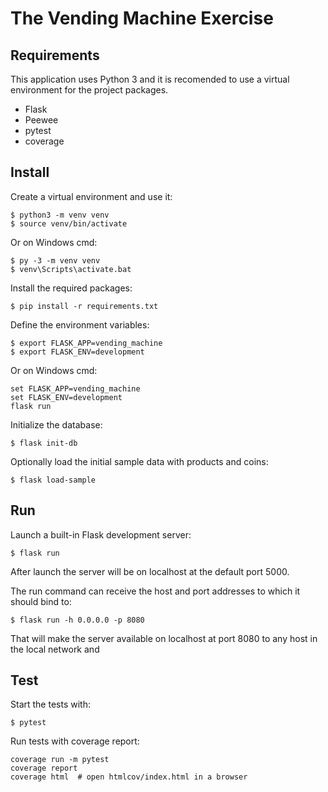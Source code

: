 # The Vending Machine Exercise


## Requirements
This application uses Python 3 and it is recomended to use a virtual environment for the project packages.

- Flask
- Peewee
- pytest
- coverage

## Install
Create a virtual environment and use it:
```
$ python3 -m venv venv
$ source venv/bin/activate
```

Or on Windows cmd:
```
$ py -3 -m venv venv
$ venv\Scripts\activate.bat
```

Install the required packages:
```
$ pip install -r requirements.txt
```

Define the environment variables:
```
$ export FLASK_APP=vending_machine
$ export FLASK_ENV=development
```

Or on Windows cmd:
```
set FLASK_APP=vending_machine
set FLASK_ENV=development
flask run
```

Initialize the database:
```
$ flask init-db
```

Optionally load the initial sample data with products and coins:
```
$ flask load-sample
```

## Run

Launch a built-in Flask development server:
```
$ flask run
```
After launch the server will be on localhost at the default port 5000.

The run command can receive the host and port addresses to which it should bind to:
```
$ flask run -h 0.0.0.0 -p 8080
```
That will make the server available on localhost at port 8080 to any host in the local network and 

## Test
Start the tests with:
```
$ pytest
```

Run tests with coverage report:
```
coverage run -m pytest
coverage report
coverage html  # open htmlcov/index.html in a browser
```